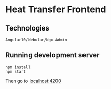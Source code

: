 # Heat Transfer Frontend

## Technologies

```
Angular10/Nebular/Ngx-Admin
```

## Running development server

```
npm install
npm start
```

Then go to [localhost:4200](http://localhost:4200/auth/login)
